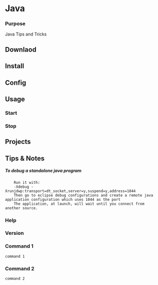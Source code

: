 # Java

### Purpose

Java Tips and Tricks

## Downlaod


## Install


## Config

## Usage 

### Start

### Stop

## Projects

## Tips & Notes
  
  ##### To debug a standalone java program
        Run it with:
        -Xdebug -Xrunjdwp:transport=dt_socket,server=y,suspend=y,address=1044
        Then go to eclipse debug configurations and create a remote java application configuration which uses 1044 as the port
        The application, at launch, will wait until you connect from another source.
        
### Help


### Version


### Command 1

    command 1

### Command 2

    command 2
    


